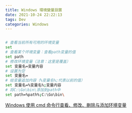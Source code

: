 ```yaml
---
title: Windows 環境變量設置
date: 2021-10-24 22:22:13
tags: Dev
categories: Windows 
---
```


  ```sh

  # 查看当前所有可用的环境变量
  set
  # 查看某个环境变量：查看path变量的值
  set path
  # 修改环境变量（注意：这里是覆盖）
  set 变量名=变量内容
  # 设置为空
  set 变量名=
  # 给变量追加内容（%变量名%;代表以前的值）
  set 变量名=%变量名%;变量内容
  # 将C:\Go\bin\添加到path中
  set path=%path%;C:\Go\bin\

  ```

  [Windows 使用 cmd 命令行查看、修改、删除与添加环境变量](https://www.cnblogs.com/springsnow/p/12610417.html)